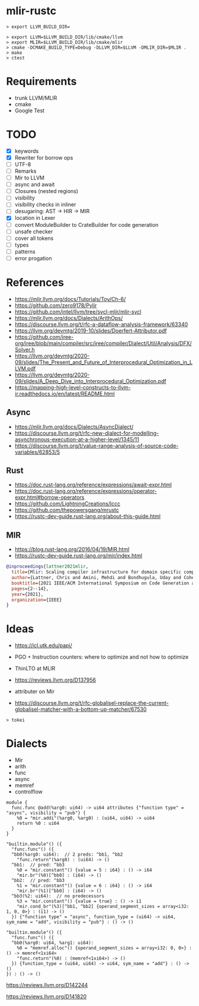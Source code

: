 # mlir-rustc


```console
> export LLVM_BUILD_DIR=

> export LLVM=$LLVM_BUILD_DIR/lib/cmake/llvm
> export MLIR=$LLVM_BUILD_DIR/lib/cmake/mlir
> cmake -DCMAKE_BUILD_TYPE=Debug -DLLVM_DIR=$LLVM -DMLIR_DIR=$MLIR .
> make
> ctest
```

# Requirements

* trunk LLVM/MLIR
* cmake
* Google Test


# TODO

- [x] keywords
- [x] Rewriter for borrow ops
- [ ] UTF-8
- [ ] Remarks
- [ ] Mir to LLVM
- [ ] async and await
- [ ] Closures (nested regions)
- [ ] visibility
- [ ] visibility checks in inliner
- [ ] desugaring: AST -> HIR -> MIR
- [x] location in Lexer
- [ ] convert ModuleBuilder to CrateBuilder for code generation
- [ ] unsafe checker
- [ ] cover all tokens
- [ ] types
- [ ] patterns
- [ ] error progation

# References

* https://mlir.llvm.org/docs/Tutorials/Toy/Ch-6/
* https://github.com/zero9178/Pylir
* https://github.com/intel/llvm/tree/sycl-mlir/mlir-sycl
* https://mlir.llvm.org/docs/Dialects/ArithOps/
* https://discourse.llvm.org/t/rfc-a-dataflow-analysis-framework/63340
* https://llvm.org/devmtg/2019-10/slides/Doerfert-Attributor.pdf
* https://github.com/iree-org/iree/blob/main/compiler/src/iree/compiler/Dialect/Util/Analysis/DFX/Solver.h
* https://llvm.org/devmtg/2020-09/slides/The_Present_and_Future_of_Interprocedural_Optimization_in_LLVM.pdf
* https://llvm.org/devmtg/2020-09/slides/A_Deep_Dive_into_Interprocedural_Optimization.pdf
* https://mapping-high-level-constructs-to-llvm-ir.readthedocs.io/en/latest/README.html
## Async

* https://mlir.llvm.org/docs/Dialects/AsyncDialect/
* https://discourse.llvm.org/t/rfc-new-dialect-for-modelling-asynchronous-execution-at-a-higher-level/1345/11
* https://discourse.llvm.org/t/value-range-analysis-of-source-code-variables/62853/5

## Rust

* https://doc.rust-lang.org/reference/expressions/await-expr.html
* https://doc.rust-lang.org/reference/expressions/operator-expr.html#borrow-operators
* https://github.com/LightningCreations/lccc
* https://github.com/thepowersgang/mrustc
* https://rustc-dev-guide.rust-lang.org/about-this-guide.html

## MIR

* https://blog.rust-lang.org/2016/04/19/MIR.html
* https://rustc-dev-guide.rust-lang.org/mir/index.html


```bibtex
@inproceedings{lattner2021mlir,
  title={Mlir: Scaling compiler infrastructure for domain specific computation},
  author={Lattner, Chris and Amini, Mehdi and Bondhugula, Uday and Cohen, Albert and Davis, Andy and Pienaar, Jacques and Riddle, River and Shpeisman, Tatiana and Vasilache, Nicolas and Zinenko, Oleksandr},
  booktitle={2021 IEEE/ACM International Symposium on Code Generation and Optimization (CGO)},
  pages={2--14},
  year={2021},
  organization={IEEE}
}
````



# Ideas

* https://icl.utk.edu/papi/

* PGO + Instruction counters: where to optimize and not how to optimize

* ThinLTO at MLIR

* https://reviews.llvm.org/D137956

* attributer on Mir

* https://discourse.llvm.org/t/rfc-globalisel-replace-the-current-globalisel-matcher-with-a-bottom-up-matcher/67530



```console
> tokei
```


# Dialects

* Mir
* arith
* func
* async
* memref
* controlflow



```MLIR
module {
  func.func @add(%arg0: ui64) -> ui64 attributes {"function type" = "async", visibility = "pub"} {
    %0 = "mir.addi"(%arg0, %arg0) : (ui64, ui64) -> ui64
    return %0 : ui64
  }
}
```

```MLIR
"builtin.module"() ({
  "func.func"() ({
  ^bb0(%arg0: ui64):  // 2 preds: ^bb1, ^bb2
    "func.return"(%arg0) : (ui64) -> ()
  ^bb1:  // pred: ^bb3
    %0 = "mir.constant"() {value = 5 : i64} : () -> i64
    "mir.br"(%0)[^bb0] : (i64) -> ()
  ^bb2:  // pred: ^bb3
    %1 = "mir.constant"() {value = 6 : i64} : () -> i64
    "mir.br"(%1)[^bb0] : (i64) -> ()
  ^bb3(%2: ui64):  // no predecessors
    %3 = "mir.constant"() {value = true} : () -> i1
    "mir.cond_br"(%3)[^bb1, ^bb2] {operand_segment_sizes = array<i32: 1, 0, 0>} : (i1) -> ()
  }) {"function type" = "async", function_type = (ui64) -> ui64, sym_name = "add", visibility = "pub"} : () -> ()
```


```MLIR
"builtin.module"() ({
  "func.func"() ({
  ^bb0(%arg0: ui64, %arg1: ui64):
    %0 = "memref.alloc"() {operand_segment_sizes = array<i32: 0, 0>} : () -> memref<1xi64>
    "func.return"(%0) : (memref<1xi64>) -> ()
  }) {function_type = (ui64, ui64) -> ui64, sym_name = "add"} : () -> ()
}) : () -> ()
```

https://reviews.llvm.org/D142244

https://reviews.llvm.org/D141820
